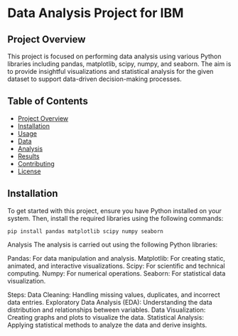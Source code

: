 # Data Analysis Project for IBM

## Project Overview

This project is focused on performing data analysis using various Python libraries including pandas, matplotlib, scipy, numpy, and seaborn. The aim is to provide insightful visualizations and statistical analysis for the given dataset to support data-driven decision-making processes.

## Table of Contents

- [Project Overview](#project-overview)
- [Installation](#installation)
- [Usage](#usage)
- [Data](#data)
- [Analysis](#analysis)
- [Results](#results)
- [Contributing](#contributing)
- [License](#license)

## Installation

To get started with this project, ensure you have Python installed on your system. Then, install the required libraries using the following commands:

```
pip install pandas matplotlib scipy numpy seaborn
```



Analysis
The analysis is carried out using the following Python libraries:

Pandas: For data manipulation and analysis.
Matplotlib: For creating static, animated, and interactive visualizations.
Scipy: For scientific and technical computing.
Numpy: For numerical operations.
Seaborn: For statistical data visualization.


Steps:
Data Cleaning: Handling missing values, duplicates, and incorrect data entries.
Exploratory Data Analysis (EDA): Understanding the data distribution and relationships between variables.
Data Visualization: Creating graphs and plots to visualize the data.
Statistical Analysis: Applying statistical methods to analyze the data and derive insights.

